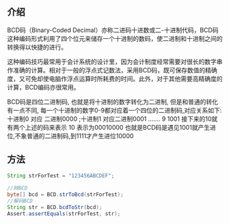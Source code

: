 ## 介绍

BCD码（Binary-Coded Decimal‎）亦称二进码十进数或二-十进制代码，BCD码这种编码形式利用了四个位元来储存一个十进制的数码，使二进制和十进制之间的转换得以快捷的进行。

这种编码技巧最常用于会计系统的设计里，因为会计制度经常需要对很长的数字串作准确的计算。相对于一般的浮点式记数法，采用BCD码，既可保存数值的精确度，又可免却使电脑作浮点运算时所耗费的时间。此外，对于其他需要高精确度的计算，BCD编码亦很常用。

BCD码是四位二进制码, 也就是将十进制的数字转化为二进制, 但是和普通的转化有一点不同, 每一个十进制的数字0-9都对应着一个四位的二进制码,对应关系如下: 十进制0 对应 二进制0000 ;十进制1 对应二进制0001 ....... 9 1001 接下来的10就有两个上述的码来表示 10 表示为00010000 也就是BCD码是遇见1001就产生进位,不象普通的二进制码,到1111才产生进位10000

## 方法

```java
String strForTest = "123456ABCDEF";
		
//转BCD
byte[] bcd = BCD.strToBcd(strForTest);
//解码BCD
String str = BCD.bcdToStr(bcd);
Assert.assertEquals(strForTest, str);
```